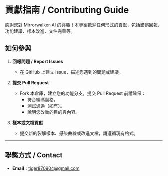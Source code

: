 
# 貢獻指南 / Contributing Guide

感謝您對 Mirrorwalker-AI 的興趣！本專案歡迎任何形式的貢獻，包括錯誤回報、功能建議、樣本改進、文件完善等。

## 如何參與

1. **回報問題 / Report Issues**  
   - 在 GitHub 上建立 Issue，描述您遇到的問題或建議。

2. **提交 Pull Request**  
   - Fork 本倉庫，建立您的功能分支，提交 Pull Request 前請確保：
     - 符合編碼風格。
     - 測試通過（如有）。
     - 說明您改動的目的與內容。

3. **樣本或文檔貢獻**  
   - 提交新的裂解樣本、感染曲線或改進文檔，請遵循現有格式。

---

## 聯繫方式 / Contact

- **Email**：tiger870904@gmail.com
